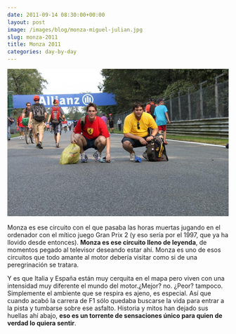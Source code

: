 ```yaml
---
date: 2011-09-14 08:30:00+00:00
layout: post
image: /images/blog/monza-miguel-julian.jpg
slug: monza-2011
title: Monza 2011
categories: day-by-day
---
```


[![](/images/blog/monza-miguel-julian.jpg)](/images/blog/monza-miguel-julian.jpg)

Monza es ese circuito con el que pasaba las horas muertas jugando en el ordenador con el mítico juego Gran Prix 2 (y eso sería por el 1997, que ya ha llovido desde entonces). **Monza es ese circuito lleno de leyenda**, de momentos pegado al televisor deseando estar ahí. Monza es uno de esos circuitos que todo amante al motor debería visitar como si de una peregrinación se tratara.

Y es que Italia y España están muy cerquita en el mapa pero viven con una intensidad muy diferente el mundo del motor.¿Mejor? no. ¿Peor? tampoco. Simplemente el ambiente que se respira es ajeno, es especial. Así que cuando acabó la carrera de F1 sólo quedaba buscarse la vida para entrar a la pista y tumbarse sobre ese asfalto. Historia y mitos han dejado sus huellas ahí abajo, **eso es un torrente de sensaciones único para quien de verdad lo quiera sentir**.












